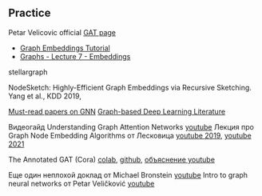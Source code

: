 ## Practice
Petar Velicovic official [GAT page](https://petar-v.com/GAT/)

* [Graph Embeddings Tutorial](https://github.com/iggisv9t/graph-stuff/blob/master/Graph%20Embeddings%20Tutorial.ipynb)
* [Graphs - Lecture 7 - Embeddings](https://www.kaggle.com/arsenykhakhalin/graphs-lecture-7-embeddings)

stellargraph

NodeSketch: Highly-Efficient Graph Embeddings via Recursive Sketching. Yang et al., KDD 2019, 

[Must-read papers on GNN](https://github.com/thunlp/GNNPapers)
[Graph-based Deep Learning Literature](https://github.com/naganandy/graph-based-deep-learning-literature)

Видеогайд Understanding Graph Attention Networks [youtube](https://www.youtube.com/watch?v=A-yKQamf2Fc)
Лекция про Graph Node Embedding Algorithms от Лесковица [youtube 2019](https://www.youtube.com/watch?v=7JELX6DiUxQ), [youtube 2021](https://www.youtube.com/watch?v=xop5tC9T5xM&list=PLoROMvodv4rPLKxIpqhjhPgdQy7imNkDn&index=29)

The Annotated GAT (Cora) [colab](https://colab.research.google.com/drive/1RdYRbdvdZqkEL36UxkWXC1J_AmMLiBJb?usp=sharing), [github](https://github.com/gordicaleksa/pytorch-GAT/blob/main/The%20Annotated%20GAT%20(Cora).ipynb), [объяснение youtube](https://www.youtube.com/watch?v=uFLeKkXWq2c)

Еще один неплохой доклад от Michael Bronstein [youtube](https://www.youtube.com/watch?v=PLGcx65MhCc)
Intro to graph neural networks от Petar Veličković [youtube](https://www.youtube.com/watch?v=8owQBFAHw7E)
